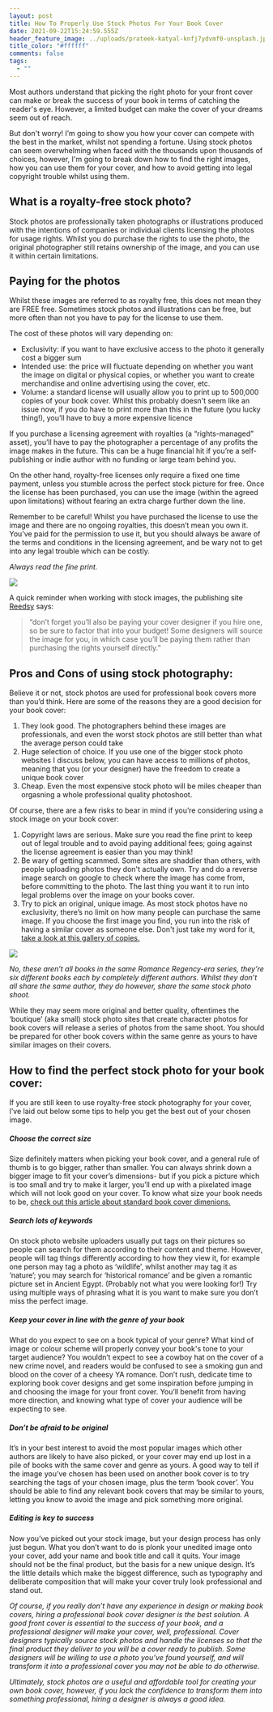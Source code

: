 ```yaml
---
layout: post
title: How To Properly Use Stock Photos For Your Book Cover
date: 2021-09-22T15:24:59.555Z
header_feature_image: ../uploads/prateek-katyal-knfj7ydvmf0-unsplash.jpg
title_color: "#ffffff"
comments: false
tags:
  - ""
---
```

<!--StartFragment-->

Most authors understand that picking the right photo for your front cover can make or break the success of your book in terms of catching the reader's eye. However, a limited budget can make the cover of your dreams seem out of reach.

But don't worry! I’m going to show you how your cover can compete with the best in the market, whilst not spending a fortune. Using stock photos can seem overwhelming when faced with the thousands upon thousands of choices, however, I'm going to break down how to find the right images, how you can use them for your cover, and how to avoid getting into legal copyright trouble whilst using them.

## What is a royalty-free stock photo?

Stock photos are professionally taken photographs or illustrations produced with the intentions of companies or individual clients licensing the photos for usage rights. Whilst you do purchase the rights to use the photo, the original photographer still retains ownership of the image, and you can use it within certain limitations.

## Paying for the photos

Whilst these images are referred to as royalty free, this does not mean they are FREE free. Sometimes stock photos and illustrations can be free, but more often than not you have to pay for the license to use them. 

The cost of these photos will vary depending on:

* Exclusivity: if you want to have exclusive access to the photo it generally cost a bigger sum
* Intended use: the price will fluctuate depending on whether you want the image on digital or physical copies, or whether you want to create merchandise and online advertising using the cover, etc.
* Volume: a standard license will usually allow you to print up to 500,000 copies of your book cover. Whilst this probably doesn't seem like an issue now, if you do have to print more than this in the future (you lucky thing!), you’ll have to buy a more expensive licence

If you purchase a licensing agreement with royalties (a “rights-managed” asset), you’ll have to pay the photographer a percentage of any profits the image makes in the future. This can be a huge financial hit if you’re a self-publishing or indie author with no funding or large team behind you.

On the other hand, royalty-free licenses only require a fixed one time payment, unless you stumble across the perfect stock picture for free. Once the license has been purchased, you can use the image (within the agreed upon limitations) without fearing an extra charge further down the line.

Remember to be careful! Whilst you have purchased the license to use the image and there are no ongoing royalties, this doesn’t mean you own it. You’ve paid for the permission to use it, but you should always be aware of the terms and conditions in the licensing agreement, and be wary not to get into any legal trouble which can be costly.

*Always read the fine print.*

![](../uploads/chris-lawton-zvkx6ixuhwq-unsplash.jpg)

A quick reminder when working with stock images, the publishing site [Reedsy](https://blog.reedsy.com/book-cover-pictures/) says:

> “don’t forget you’ll also be paying your cover designer if you hire one, so be sure to factor that into your budget! Some designers will source the image for you, in which case you’ll be paying them rather than purchasing the rights yourself directly.”

## Pros and Cons of using stock photography:

Believe it or not, stock photos are used for professional book covers more than you’d think. Here are some of the reasons they are a good decision for your book cover:

1. They look good. The photographers behind these images are professionals, and even the worst stock photos are still better than what the average person could take
2. Huge selection of choice. If you use one of the bigger stock photo websites I discuss below, you can have access to millions of photos, meaning that you (or your designer) have the freedom to create a unique book cover
3. Cheap. Even the most expensive stock photo will be miles cheaper than orgasning a whole professional quality photoshoot.

Of course, there are a few risks to bear in mind if you’re considering using a stock image on your book cover: 

1. Copyright laws are serious. Make sure you read the fine print to keep out of legal trouble and to avoid paying additional fees; going against the license agreement is easier than you may think!
2. Be wary of getting scammed. Some sites are shaddier than others, with people uploading photos they don't actually own. Try and do a reverse image search on google to check where the image has come from, before committing to the photo. The last thing you want it to run into legal problems over the image on your books cover.
3. Try to pick an original, unique image. As most stock photos have no exclusivity, there’s no limit on how many people can purchase the same image. If you choose the first image you find, you run into the risk of having a similar cover as someone else. Don't just take my word for it, [take a look at this gallery of copies.](https://www.indiebooklauncher.com/resources-diy/gallery-of-clones.php)

![](../uploads/dukemaster.jpg)

*No, these aren’t all books in the same Romance Regency-era series, they’re six different books each by completely different authors. Whilst they don’t all share the same author, they do however, share the same stock photo shoot.*

While they may seem more original and better quality, oftentimes the ‘boutique’ (aka small) stock photo sites that create character photos for book covers will release a series of photos from the same shoot. You should be prepared for other book covers within the same genre as yours to have similar images on their covers.

## How to find the perfect stock photo for your book cover:

If you are still keen to use royalty-free stock photography for your cover, I’ve laid out below some tips to help you get the best out of your chosen image.

##### Choose the correct size

Size definitely matters when picking your book cover, and a general rule of thumb is to go bigger, rather than smaller. You can always shrink down a bigger image to fit your cover’s dimensions- but if you pick a picture which is too small and try to make it larger, you’ll end up with a pixelated image which will not look good on your cover. To know what size your book needs to be, [check out this article about standard book cover dimenions. ](https://blog.reedsy.com/book-cover-dimensions/)

##### Search lots of keywords

On stock photo website uploaders usually put tags on their pictures so people can search for them according to their content and theme. However, people will tag things differently according to how they view it, for example one person may tag a photo as ‘wildlife’, whilst another may tag it as ‘nature’; you may search for ‘historical romance’ and be given a romantic picture set in Ancient Egypt. (Probably not what you were looking for!) Try using multiple ways of phrasing what it is you want to make sure you don’t miss the perfect image.

##### Keep your cover in line with the genre of your book

What do you expect to see on a book typical of your genre? What kind of image or colour scheme will properly convey your book's tone to your target audience? You wouldn’t expect to see a cowboy hat on the cover of a new crime novel, and readers would be confused to see a smoking gun and blood on the cover of a cheesy YA romance. Don’t rush, dedicate time to exploring book cover designs and get some inspiration before jumping in and choosing the image for your front cover. You’ll benefit from having more direction, and knowing what type of cover your audience will be expecting to see. 

##### Don’t be afraid to be original

It’s in your best interest to avoid the most popular images which other authors are likely to have also picked, or your cover may end up lost in a pile of books with the same cover and genre as yours. A good way to tell if the image you’ve chosen has been used on another book cover is to try searching the tags of your chosen image, plus the term ‘book cover’. You should be able to find any relevant book covers that may be similar to yours, letting you know to avoid the image and pick something more original.

##### Editing is key to success

Now you’ve picked out your stock image, but your design process has only just begun. What you don’t want to do is plonk your unedited image onto your cover, add your name and book title and call it quits. Your image should not be the final product, but the basis for a new unique design. It’s the little details which make the biggest difference, such as typography and deliberate composition that will make your cover truly look professional and stand out.

*Of course, if you really don’t have any experience in design or making book covers, hiring a professional book cover designer is the best solution. A good front cover is essential to the success of your book, and a professional designer will make your cover, well, professional. Cover designers typically source stock photos and handle the licenses so that the final product they deliver to you will be a cover ready to publish. Some designers will be willing to use a photo you’ve found yourself, and will transform it into a professional cover you may not be able to do otherwise.*

*Ultimately, stock photos are a useful and affordable tool for creating your own book cover, however, if you lack the confidence to transform them into something professional, hiring a designer is always a good idea.*

<!--EndFragment-->